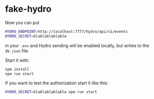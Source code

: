 # fake-hydro

Now you can put

```sh
HYDRO_ENDPOINT=http://localhost:7777/hydro/api/v1/events
HYDRO_SECRET=blablablablabla
```

in your `.env` and Hydro sending will be enabled locally, but writes
to the `db.json` file.

Start it with:

```sh
npm install
npm run start
```

If you want to test the authorization start it like this:

```sh
HYDRO_SECRET=blablablablabla npm run start
```
